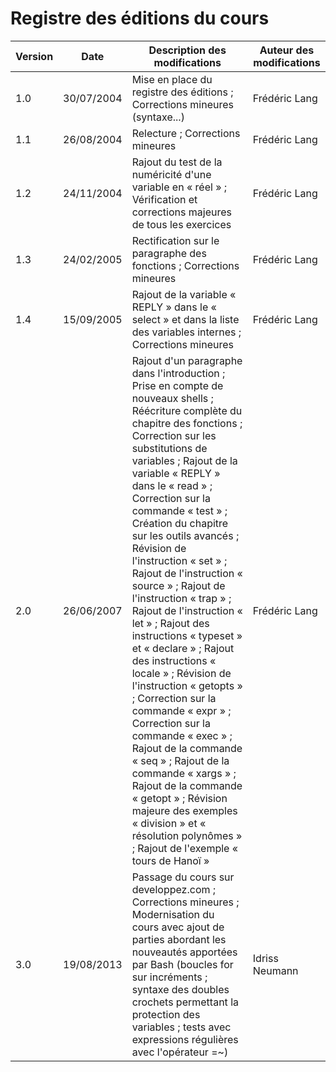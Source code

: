 # Registre des éditions du cours

|Version|Date      |Description des modifications                                                                                                                                                                                                                                                                                                                                                                                                                                                                                                                                                                                                                                                                                                                                                                                                                                                                            |Auteur des modifications|
|-------|----------|---------------------------------------------------------------------------------------------------------------------------------------------------------------------------------------------------------------------------------------------------------------------------------------------------------------------------------------------------------------------------------------------------------------------------------------------------------------------------------------------------------------------------------------------------------------------------------------------------------------------------------------------------------------------------------------------------------------------------------------------------------------------------------------------------------------------------------------------------------------------------------------------------------|------------------------|
|1.0    |30/07/2004|Mise en place du registre des éditions ; Corrections mineures (syntaxe...)                                                                                                                                                                                                                                                                                                                                                                                                                                                                                                                                                                                                                                                                                                                                                                                                                               |Frédéric Lang           |
|1.1    |26/08/2004|Relecture ; Corrections mineures                                                                                                                                                                                                                                                                                                                                                                                                                                                                                                                                                                                                                                                                                                                                                                                                                                                                         |Frédéric Lang           |
|1.2    |24/11/2004|Rajout du test de la numéricité d'une variable en « réel » ; Vérification et corrections majeures de tous les exercices                                                                                                                                                                                                                                                                                                                                                                                                                                                                                                                                                                                                                                                                                                                                                                                  |Frédéric Lang           |
|1.3    |24/02/2005|Rectification sur le paragraphe des fonctions ; Corrections mineures                                                                                                                                                                                                                                                                                                                                                                                                                                                                                                                                                                                                                                                                                                                                                                                                                                     |Frédéric Lang           |
|1.4    |15/09/2005|Rajout de la variable « REPLY » dans le « select » et dans la liste des variables internes ; Corrections mineures                                                                                                                                                                                                                                                                                                                                                                                                                                                                                                                                                                                                                                                                                                                                                                                        |Frédéric Lang           |
|2.0    |26/06/2007|Rajout d'un paragraphe dans l'introduction ; Prise en compte de nouveaux shells ; Réécriture complète du chapitre des fonctions ; Correction sur les substitutions de variables ; Rajout de la variable « REPLY » dans le « read » ; Correction sur la commande « test » ; Création du chapitre sur les outils avancés ; Révision de l'instruction « set » ; Rajout de l'instruction « source » ; Rajout de l'instruction « trap » ; Rajout de l'instruction « let » ; Rajout des instructions « typeset » et « declare » ; Rajout des instructions « locale » ; Révision de l'instruction « getopts » ; Correction sur la commande « expr » ; Correction sur la commande « exec » ; Rajout de la commande « seq » ; Rajout de la commande « xargs » ; Rajout de la commande « getopt » ; Révision majeure des exemples « division » et « résolution polynômes » ; Rajout de l'exemple « tours de Hanoï »|Frédéric Lang           |
|3.0    |19/08/2013|Passage du cours sur developpez.com ; Corrections mineures ; Modernisation du cours avec ajout de parties abordant les nouveautés apportées par Bash (boucles for sur incréments ; syntaxe des doubles crochets permettant la protection des variables ; tests avec expressions régulières avec l'opérateur =~)                                                                                                                                                                                                                                                                                                                                                                                                                                                                                                                                                                                          |Idriss Neumann          |
